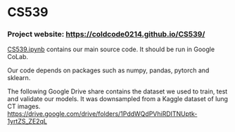 # CS539

### Project website: https://coldcode0214.github.io/CS539/

[CS539.ipynb](CS539.ipynb) contains our main source code. It should be run in Google CoLab.

Our code depends on packages such as numpy, pandas, pytorch and sklearn.

The following Google Drive share contains the dataset we used to train, test and validate our models.
It was downsampled from a Kaggle dataset of lung CT images.
https://drive.google.com/drive/folders/1PddWQdPVhiRDITNUptk-1yrtZS_ZE2qL
